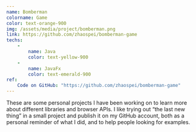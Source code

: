 ```yaml
---
name: Bomberman
colorname: Game
color: text-orange-900
img: /assets/media/project/bomberman.png
link: https://github.com/zhaospei/bomberman-game
techs: 
    -
        name: Java
        color: text-yellow-900
    -  
        name: JavaFx
        color: text-emerald-900
ref:
    Code on GitHub: "https://github.com/zhaospei/bomberman-game"
---
```


These are some personal projects I have been working on to learn more about different libraries and browser APIs. I like trying out “the last new thing” in a small project and publish it on my GitHub account, both as a personal reminder of what I did, and to help people looking for examples.

